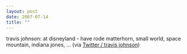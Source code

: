 ```yaml
---
layout: post
date: 2007-07-14
title: ""
---
```

travis johnson: at disneyland - have rode matterhorn, small world, space mountain, indiana jones, ... (via <a href="http://twitter.com/travisj/statuses/150058562">Twitter / travis johnson</a>)